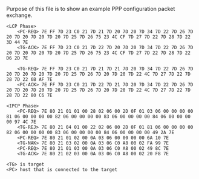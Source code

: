 Purpose of this file is to show an example PPP configuration packet exchange.

    <LCP Phase>
        <PC-REQ> 7E FF 7D 23 C0 21 7D 21 7D 20 7D 20 7D 34 7D 22 7D 26 7D 20 7D 20 7D 20 7D 20 7D 25 7D 26 75 23 4C CF 7D 27 7D 22 7D 28 7D 22 3D 44 7E
        <TG-ACK> 7E FF 7D 23 C0 21 7D 22 7D 20 7D 20 7D 34 7D 22 7D 26 7D 20 7D 20 7D 20 7D 20 7D 25 7D 26 75 23 4C CF 7D 27 7D 22 7D 28 7D 22 D6 2D 7E
    
        <TG-REQ> 7E FF 7D 23 C0 21 7D 21 7D 21 7D 20 7D 34 7D 22 7D 26 7D 20 7D 20 7D 20 7D 20 7D 25 7D 26 7D 20 7D 20 7D 22 4C 7D 27 7D 22 7D 28 7D 22 6B AF 7E
        <PC-ACK> 7E FF 7D 23 C0 21 7D 22 7D 21 7D 20 7D 34 7D 22 7D 26 7D 20 7D 20 7D 20 7D 20 7D 25 7D 26 7D 20 7D 20 7D 22 4C 7D 27 7D 22 7D 28 7D 22 80 C6 7E
    
    <IPCP Phase>
        <PC-REQ> 7E 80 21 01 01 00 28 02 06 00 2D 0F 01 03 06 00 00 00 00 81 06 00 00 00 00 82 06 00 00 00 00 83 06 00 00 00 00 84 06 00 00 00 00 97 4C 7E
        <TG-REJ> 7E 80 21 04 01 00 22 02 06 00 2D 0F 01 81 06 00 00 00 00 82 06 00 00 00 00 83 06 00 00 00 00 84 06 00 00 00 00 49 2A 7E
        <PC-REQ> 7E 80 21 01 02 00 0A 03 06 00 00 00 00 6A 10 7E
        <TG-NAK> 7E 80 21 03 02 00 0A 03 06 C0 A8 00 02 FA 99 7E
        <PC-REQ> 7E 80 21 01 03 00 0A 03 06 C0 A8 00 02 49 8C 7E
        <TG-ACK> 7E 80 21 02 03 00 0A 03 06 C0 A8 00 02 20 F8 7E

    <TG> is target
    <PC> host that is connected to the target